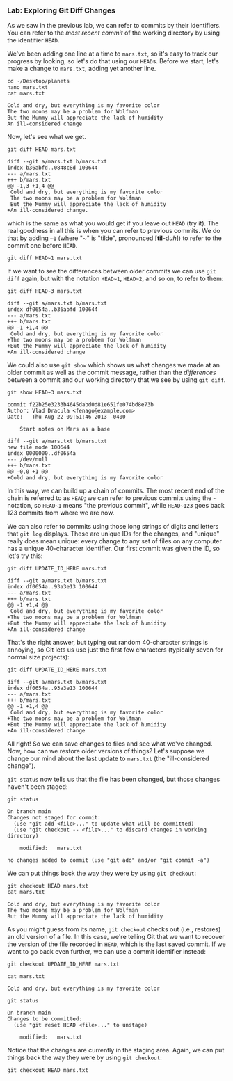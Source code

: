 ### Lab: Exploring Git Diff Changes

As we saw in the previous lab, we can refer to commits by their
identifiers. You can refer to the *most recent commit* of the working
directory by using the identifier `HEAD`.

We've been adding one line at a time to `mars.txt`, so it's easy to track our progress by looking, so
let's do that using our `HEAD`s.
Before we start, let's make a change to `mars.txt`, adding yet another line.



``` 
cd ~/Desktop/planets
nano mars.txt
cat mars.txt
```





``` 
Cold and dry, but everything is my favorite color
The two moons may be a problem for Wolfman
But the Mummy will appreciate the lack of humidity
An ill-considered change
```



Now, let's see what we get.



``` 
git diff HEAD mars.txt
```





``` 
diff --git a/mars.txt b/mars.txt
index b36abfd..0848c8d 100644
--- a/mars.txt
+++ b/mars.txt
@@ -1,3 +1,4 @@
 Cold and dry, but everything is my favorite color
 The two moons may be a problem for Wolfman
 But the Mummy will appreciate the lack of humidity
+An ill-considered change.
```



which is the same as what you would get if you leave out
`HEAD` (try it). The real
goodness in all this is when you can refer to previous commits. We do
that by adding `~1` (where "\~"
is "tilde", pronounced \[**til**-d*uh*\]) to refer to the commit one
before `HEAD`.



``` 
git diff HEAD~1 mars.txt
```



If we want to see the differences between older commits we can use
`git diff` again, but with the
notation `HEAD~1`,
`HEAD~2`, and so on, to refer to
them:



``` 
git diff HEAD~3 mars.txt
```





``` 
diff --git a/mars.txt b/mars.txt
index df0654a..b36abfd 100644
--- a/mars.txt
+++ b/mars.txt
@@ -1 +1,4 @@
 Cold and dry, but everything is my favorite color
+The two moons may be a problem for Wolfman
+But the Mummy will appreciate the lack of humidity
+An ill-considered change
```



We could also use `git show`
which shows us what changes we made at an older commit as well as the
commit message, rather than the *differences* between a commit and our
working directory that we see by using `git diff`.



``` 
git show HEAD~3 mars.txt
```





``` 
commit f22b25e3233b4645dabd0d81e651fe074bd8e73b
Author: Vlad Dracula <fenago@example.com>
Date:   Thu Aug 22 09:51:46 2013 -0400

    Start notes on Mars as a base

diff --git a/mars.txt b/mars.txt
new file mode 100644
index 0000000..df0654a
--- /dev/null
+++ b/mars.txt
@@ -0,0 +1 @@
+Cold and dry, but everything is my favorite color
```



In this way, we can build up a chain of commits. The most recent end of
the chain is referred to as `HEAD`; we can refer to previous commits using the
`~` notation, so
`HEAD~1` means "the previous
commit", while `HEAD~123` goes
back 123 commits from where we are now.

We can also refer to commits using those long strings of digits and
letters that `git log` displays.
These are unique IDs for the changes, and "unique" really does mean
unique: every change to any set of files on any computer has a unique
40-character identifier. Our first commit was given the ID, so let's try this:



``` 
git diff UPDATE_ID_HERE mars.txt
```





``` 
diff --git a/mars.txt b/mars.txt
index df0654a..93a3e13 100644
--- a/mars.txt
+++ b/mars.txt
@@ -1 +1,4 @@
 Cold and dry, but everything is my favorite color
+The two moons may be a problem for Wolfman
+But the Mummy will appreciate the lack of humidity
+An ill-considered change
```



That's the right answer, but typing out random 40-character strings is
annoying, so Git lets us use just the first few characters (typically
seven for normal size projects):



``` 
git diff UPDATE_ID_HERE mars.txt
```





``` 
diff --git a/mars.txt b/mars.txt
index df0654a..93a3e13 100644
--- a/mars.txt
+++ b/mars.txt
@@ -1 +1,4 @@
 Cold and dry, but everything is my favorite color
+The two moons may be a problem for Wolfman
+But the Mummy will appreciate the lack of humidity
+An ill-considered change
```



All right! So we can save changes to files and see what we've changed.
Now, how can we restore older versions of things? Let's suppose we
change our mind about the last update to `mars.txt` (the "ill-considered change").

`git status` now tells us that
the file has been changed, but those changes haven't been staged:



``` 
git status
```





``` 
On branch main
Changes not staged for commit:
  (use "git add <file>..." to update what will be committed)
  (use "git checkout -- <file>..." to discard changes in working directory)

    modified:   mars.txt

no changes added to commit (use "git add" and/or "git commit -a")
```



We can put things back the way they were by using
`git checkout`:



``` 
git checkout HEAD mars.txt
cat mars.txt
```





``` 
Cold and dry, but everything is my favorite color
The two moons may be a problem for Wolfman
But the Mummy will appreciate the lack of humidity
```



As you might guess from its name, `git checkout` checks out (i.e., restores) an old version of a
file. In this case, we're telling Git that we want to recover the
version of the file recorded in `HEAD`, which is the last saved commit. If we want to go
back even further, we can use a commit identifier instead:



``` 
git checkout UPDATE_ID_HERE mars.txt
```



``` 
cat mars.txt
```



``` 
Cold and dry, but everything is my favorite color
```




``` 
git status
```




``` 
On branch main
Changes to be committed:
  (use "git reset HEAD <file>..." to unstage)

    modified:   mars.txt
```



Notice that the changes are currently in the staging area. Again, we can
put things back the way they were by using
`git checkout`:



``` 
git checkout HEAD mars.txt
```


